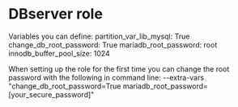 # DBserver role

Variables you can define:
partition_var_lib_mysql: True
change_db_root_password: True
mariadb_root_password: root
innodb_buffer_pool_size: 1024

When setting up the role for the first time you can
change the root password with the following in command line:
--extra-vars "change_db_root_password=True mariadb_root_password=[your_secure_password]"